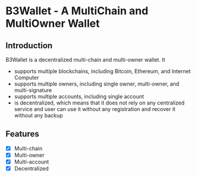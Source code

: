# B3Wallet - A MultiChain and MultiOwner Wallet

## Introduction

B3Wallet is a decentralized multi-chain and multi-owner wallet. It

- supports multiple blockchains, including Bitcoin, Ethereum, and Internet Computer
- supports multiple owners, including single owner, multi-owner, and multi-signature
- supports multiple accounts, including single account
- is decentralized, which means that it does not rely on any centralized service and user can use it without any registration and recover it without any backup

## Features

- [x] Multi-chain
- [x] Multi-owner
- [x] Multi-account
- [x] Decentralized
